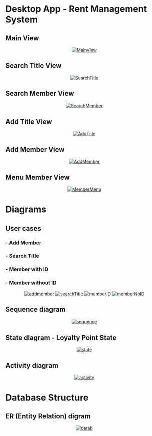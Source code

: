 # Desktop App - Rent Management System

## Main View

<div align="center">
<a href="https://github.com/rodolfojc/Ultra-Vision/blob/master/Screenshots/MainView.PNG"><img src="https://github.com/rodolfojc/Ultra-Vision/blob/master/Screenshots/MainView.PNG" title="MainView" alt="MainView" ></a>
</div>

## Search Title View

<div align="center">
<a href="https://github.com/rodolfojc/Ultra-Vision/blob/master/Screenshots/SearchTitleView.PNG"><img src="https://github.com/rodolfojc/Ultra-Vision/blob/master/Screenshots/SearchTitleView.PNG" title="SearchTitle" alt="SearchTitle" ></a>
</div>

## Search Member View

<div align="center">
<a href="https://github.com/rodolfojc/Ultra-Vision/blob/master/Screenshots/SearchMemberView.PNG"><img src="https://github.com/rodolfojc/Ultra-Vision/blob/master/Screenshots/SearchMemberView.PNG" title="SearchMember" alt="SearchMember" ></a>
</div>

## Add Title View

<div align="center">
<a href="https://github.com/rodolfojc/Ultra-Vision/blob/master/Screenshots/AddTitleView.PNG"><img src="https://github.com/rodolfojc/Ultra-Vision/blob/master/Screenshots/AddTitleView.PNG" title="AddTitle" alt="AddTitle" ></a>
</div>

## Add Member View

<div align="center">
<a href="https://github.com/rodolfojc/Ultra-Vision/blob/master/Screenshots/AddMemberView.PNG"><img src="https://github.com/rodolfojc/Ultra-Vision/blob/master/Screenshots/AddMemberView.PNG" title="AddMember" alt="AddMember" ></a>
</div>

## Menu Member View

<div align="center">
<a href="https://github.com/rodolfojc/Ultra-Vision/blob/master/Screenshots/MemberMenuView.PNG"><img src="https://github.com/rodolfojc/Ultra-Vision/blob/master/Screenshots/MemberMenuView.PNG" title="MemberMenu" alt="MemberMenu" ></a>
</div>

# Diagrams

## User cases
### - Add Member
### - Search Title
### - Member with ID
### - Member without ID

<div align="center">
<a href="https://github.com/rodolfojc/Ultra-Vision/blob/master/Diagrams/Add%20member.JPG"><img src="https://github.com/rodolfojc/Ultra-Vision/blob/master/Diagrams/Add%20member.JPG" title="addmember" alt="addmember" ></a>
<a href="https://github.com/rodolfojc/Ultra-Vision/blob/master/Diagrams/Search%20Title.JPG"><img src="https://github.com/rodolfojc/Ultra-Vision/blob/master/Diagrams/Search%20Title.JPG" title="searchTitle" alt="searchTitle" ></a>
<a href="https://github.com/rodolfojc/Ultra-Vision/blob/master/Diagrams/member%20id.JPG"><img src="https://github.com/rodolfojc/Ultra-Vision/blob/master/Diagrams/member%20id.JPG" title="memberID" alt="memberID" ></a>
<a href="https://github.com/rodolfojc/Ultra-Vision/blob/master/Diagrams/member%20no%20id.JPG"><img src="https://github.com/rodolfojc/Ultra-Vision/blob/master/Diagrams/member%20no%20id.JPG" title="memberNoID" alt="memberNoID" ></a>
</div>

## Sequence diagram 

<div align="center">
<a href="https://github.com/rodolfojc/Ultra-Vision/blob/master/Diagrams/Secuence%20diagram.JPG"><img src="https://github.com/rodolfojc/Ultra-Vision/blob/master/Diagrams/Secuence%20diagram.JPG" title="sequence" alt="sequence" ></a>
</div>

## State diagram - Loyalty Point State

<div align="center">
<a href="https://github.com/rodolfojc/Ultra-Vision/blob/master/Diagrams/State%20diagram.JPG"><img src="https://github.com/rodolfojc/Ultra-Vision/blob/master/Diagrams/State%20diagram.JPG" title="state" alt="state" ></a>
</div>

## Activity diagram

<div align="center">
<a href="https://github.com/rodolfojc/Ultra-Vision/blob/master/Diagrams/Activity%20diagram.JPG"><img src="https://github.com/rodolfojc/Ultra-Vision/blob/master/Diagrams/Activity%20diagram.JPG" title="activity" alt="activity" ></a>
</div>

# Database Structure

## ER (Entity Relation) digram

<div align="center">
<a href="https://github.com/rodolfojc/Ultra-Vision/blob/master/Database/ER%20Diagram.png"><img src="https://github.com/rodolfojc/Ultra-Vision/blob/master/Database/ER%20Diagram.png" title="datab" alt="datab" ></a>
</div>







